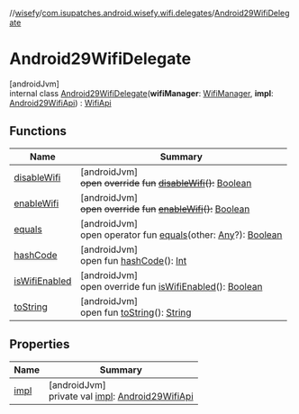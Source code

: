 //[wisefy](../../../index.md)/[com.isupatches.android.wisefy.wifi.delegates](../index.md)/[Android29WifiDelegate](index.md)

# Android29WifiDelegate

[androidJvm]\
internal class [Android29WifiDelegate](index.md)(**wifiManager**: [WifiManager](https://developer.android.com/reference/kotlin/android/net/wifi/WifiManager.html), **impl**: [Android29WifiApi](../-android29-wifi-api/index.md)) : [WifiApi](../../com.isupatches.android.wisefy.wifi/-wifi-api/index.md)

## Functions

| Name | Summary |
|---|---|
| [disableWifi](disable-wifi.md) | [androidJvm]<br>~~open~~ ~~override~~ ~~fun~~ [~~disableWifi~~](disable-wifi.md)~~(~~~~)~~~~:~~ [Boolean](https://kotlinlang.org/api/latest/jvm/stdlib/kotlin/-boolean/index.html) |
| [enableWifi](enable-wifi.md) | [androidJvm]<br>~~open~~ ~~override~~ ~~fun~~ [~~enableWifi~~](enable-wifi.md)~~(~~~~)~~~~:~~ [Boolean](https://kotlinlang.org/api/latest/jvm/stdlib/kotlin/-boolean/index.html) |
| [equals](../-legacy-wifi-delegate/index.md#585090901%2FFunctions%2F1622544596) | [androidJvm]<br>open operator fun [equals](../-legacy-wifi-delegate/index.md#585090901%2FFunctions%2F1622544596)(other: [Any](https://kotlinlang.org/api/latest/jvm/stdlib/kotlin/-any/index.html)?): [Boolean](https://kotlinlang.org/api/latest/jvm/stdlib/kotlin/-boolean/index.html) |
| [hashCode](../-legacy-wifi-delegate/index.md#1794629105%2FFunctions%2F1622544596) | [androidJvm]<br>open fun [hashCode](../-legacy-wifi-delegate/index.md#1794629105%2FFunctions%2F1622544596)(): [Int](https://kotlinlang.org/api/latest/jvm/stdlib/kotlin/-int/index.html) |
| [isWifiEnabled](is-wifi-enabled.md) | [androidJvm]<br>open override fun [isWifiEnabled](is-wifi-enabled.md)(): [Boolean](https://kotlinlang.org/api/latest/jvm/stdlib/kotlin/-boolean/index.html) |
| [toString](../-legacy-wifi-delegate/index.md#1616463040%2FFunctions%2F1622544596) | [androidJvm]<br>open fun [toString](../-legacy-wifi-delegate/index.md#1616463040%2FFunctions%2F1622544596)(): [String](https://kotlinlang.org/api/latest/jvm/stdlib/kotlin/-string/index.html) |

## Properties

| Name | Summary |
|---|---|
| [impl](impl.md) | [androidJvm]<br>private val [impl](impl.md): [Android29WifiApi](../-android29-wifi-api/index.md) |

